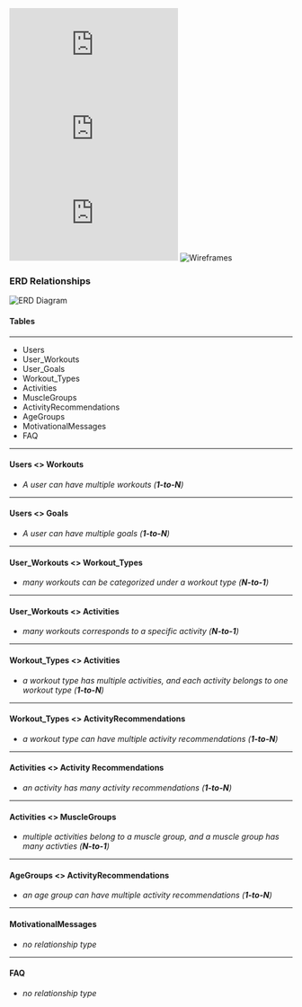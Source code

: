 
![ERD](https://github.com/rlitoncs/ActiVi/blob/main/planning/2.%20erd/erd.md) 
![Routes](https://github.com/rlitoncs/ActiVi/blob/main/planning/3.%20routes/routes.md) ![MVP/MVD](https://github.com/rlitoncs/ActiVi/blob/main/planning/4.%20mvp-mvd/mvp-mvd.md) ![Wireframes]()
### ERD Relationships

![ERD Diagram](https://github.com/user-attachments/assets/053e4aa8-994d-405f-878a-19fc602835b2)

#### Tables
----
 * Users
 * User_Workouts
 * User_Goals
 * Workout_Types
 * Activities
 * MuscleGroups
 * ActivityRecommendations
 * AgeGroups
 * MotivationalMessages
 * FAQ

----
#### Users <> Workouts
 * *A user can have multiple workouts (**1-to-N**)*
----

#### Users <> Goals
 * *A user can have multiple goals (**1-to-N**)*
----

#### User_Workouts <> Workout_Types
 * *many workouts can be categorized under a workout type (**N-to-1**)*
----

####  User_Workouts <> Activities
 * *many workouts corresponds to a specific activity (**N-to-1**)*
----

####  Workout_Types <> Activities
  * *a workout type has multiple activities, and each activity belongs to one workout type (**1-to-N**)*
----

#### Workout_Types <> ActivityRecommendations
  * *a workout type can have multiple activity recommendations (**1-to-N**)*
----

#### Activities <> Activity Recommendations
  * *an activity has many activity recommendations (**1-to-N**)*
----

####  Activities <> MuscleGroups
  * *multiple activities belong to a muscle group, and a muscle group has many activties (**N-to-1**)*
----

#### AgeGroups <> ActivityRecommendations
  * *an age group can have multiple activity recommendations (**1-to-N**)*
----

#### MotivationalMessages
  * *no relationship type*
----

#### FAQ
  * *no relationship type*
